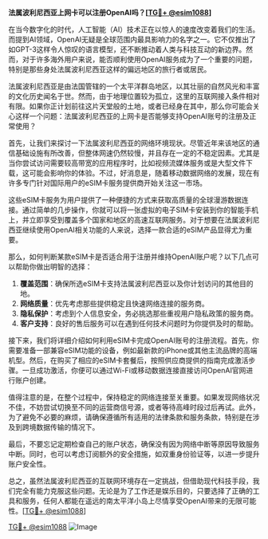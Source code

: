 **法属波利尼西亚上网卡可以注册OpenAI吗？[[TG💪+ @esim1088](https://t.me/s/esim1088)]**

在当今数字化的时代，人工智能（AI）技术正在以惊人的速度改变着我们的生活。而提到AI领域，OpenAI无疑是全球范围内最具影响力的名字之一。它不仅推出了如GPT-3这样令人惊叹的语言模型，还不断推动着人类与科技互动的新边界。然而，对于许多海外用户来说，能否顺利使用OpenAI服务成为了一个重要的问题，特别是那些身处法属波利尼西亚这样的偏远地区的旅行者或居民。

法属波利尼西亚是由法国管辖的一个太平洋群岛地区，以其壮丽的自然风光和丰富的文化历史闻名于世。然而，由于地理位置较为孤立，这里的互联网接入条件相对有限。如果你正计划前往这片天堂般的土地，或者已经身在其中，那么你可能会关心这样一个问题：法属波利尼西亚的上网卡是否能够支持OpenAI账号的注册及正常使用？

首先，让我们来探讨一下法属波利尼西亚的网络环境现状。尽管近年来该地区的通信基础设施有所改善，但整体网速仍然较慢，并且存在一定的不稳定因素。尤其是当你尝试访问需要较高带宽的应用程序时，比如视频流媒体服务或是大型文件下载，这可能会影响你的体验。不过，好消息是，随着移动数据网络的发展，现在有许多专门针对国际用户的eSIM卡服务提供商开始关注这一市场。

这些eSIM卡服务为用户提供了一种便捷的方式来获取高质量的全球漫游数据连接。通过简单的几步操作，你就可以将一张虚拟的电子SIM卡安装到你的智能手机上，并立即享受到覆盖多个国家和地区的高速互联网服务。对于想要在法属波利尼西亚继续使用OpenAI相关功能的人来说，选择一款合适的eSIM产品显得尤为重要。

那么，如何判断某款eSIM卡是否适合用于注册并维持OpenAI账户呢？以下几点可以帮助你做出明智的选择：

1. **覆盖范围**：确保所选eSIM卡支持法属波利尼西亚以及你计划访问的其他目的地。
2. **网络质量**：优先考虑那些提供稳定且快速网络连接的服务商。
3. **隐私保护**：考虑到个人信息安全，务必挑选那些重视用户隐私政策的服务商。
4. **客户支持**：良好的售后服务可以在遇到任何技术问题时为你提供及时的帮助。

接下来，我们将详细介绍如何利用eSIM卡完成OpenAI账号的注册流程。首先，你需要准备一部兼容eSIM功能的设备，例如最新款的iPhone或其他主流品牌的高端机型。然后，在购买了相应的eSIM卡套餐后，按照供应商提供的指南完成激活步骤。一旦成功激活，你便可以通过Wi-Fi或移动数据连接直接访问OpenAI官网进行账户创建。

值得注意的是，在整个过程中，保持稳定的网络连接至关重要。如果发现网络状况不佳，不妨尝试切换至不同的运营商信号源，或者等待高峰时段过后再试。此外，为了避免不必要的麻烦，请确保遵循所有适用的法律条款和服务条款，特别是在涉及到跨境数据传输的情况下。

最后，不要忘记定期检查自己的账户状态，确保没有因为网络中断等原因导致服务中断。同时，也可以考虑订阅额外的安全措施，如双重身份验证等，以进一步提升账户安全性。

总之，虽然法属波利尼西亚的互联网环境存在一定挑战，但借助现代科技手段，我们完全有能力克服这些问题。无论是为了工作还是娱乐目的，只要选择了正确的工具和服务，任何人都能在遥远的南太平洋小岛上尽情享受OpenAI带来的无限可能性。[[TG💪+ @esim1088](https://t.me/s/esim1088)]

[TG💪+ @esim1088](https://t.me/s/esim1088) ![Image](https://i.postimg.cc/4NQfJmqS/Snipaste-2025-05-13-00-14-12.png)
